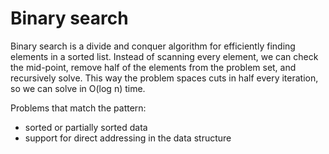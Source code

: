 # Binary search

Binary search is a divide and conquer algorithm for efficiently finding elements in a sorted list. Instead of scanning every element, we can check the mid-point, remove half of the elements from the problem set, and recursively solve. This way the problem spaces cuts in half every iteration, so we can solve in O(log n) time.

Problems that match the pattern:

- sorted or partially sorted data
- support for direct addressing in the data structure
